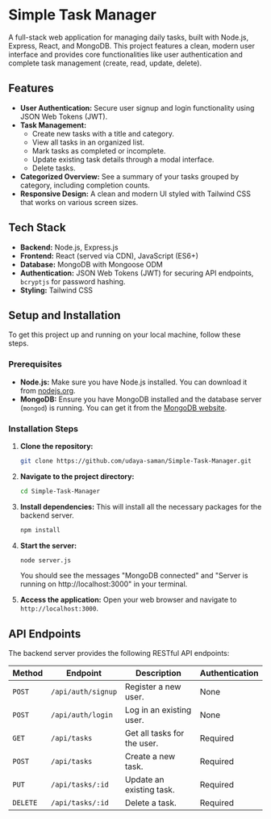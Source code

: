 # Simple Task Manager

A full-stack web application for managing daily tasks, built with Node.js, Express, React, and MongoDB. This project features a clean, modern user interface and provides core functionalities like user authentication and complete task management (create, read, update, delete).

## Features

*   **User Authentication:** Secure user signup and login functionality using JSON Web Tokens (JWT).
*   **Task Management:**
    *   Create new tasks with a title and category.
    *   View all tasks in an organized list.
    *   Mark tasks as completed or incomplete.
    *   Update existing task details through a modal interface.
    *   Delete tasks.
*   **Categorized Overview:** See a summary of your tasks grouped by category, including completion counts.
*   **Responsive Design:** A clean and modern UI styled with Tailwind CSS that works on various screen sizes.

## Tech Stack

*   **Backend:** Node.js, Express.js
*   **Frontend:** React (served via CDN), JavaScript (ES6+)
*   **Database:** MongoDB with Mongoose ODM
*   **Authentication:** JSON Web Tokens (JWT) for securing API endpoints, `bcryptjs` for password hashing.
*   **Styling:** Tailwind CSS

## Setup and Installation

To get this project up and running on your local machine, follow these steps.

### Prerequisites

*   **Node.js:** Make sure you have Node.js installed. You can download it from [nodejs.org](https://nodejs.org/).
*   **MongoDB:** Ensure you have MongoDB installed and the database server (`mongod`) is running. You can get it from the [MongoDB website](https://www.mongodb.com/try/download/community).

### Installation Steps

1.  **Clone the repository:**
    ```bash
    git clone https://github.com/udaya-saman/Simple-Task-Manager.git
    ```

2.  **Navigate to the project directory:**
    ```bash
    cd Simple-Task-Manager
    ```

3.  **Install dependencies:**
    This will install all the necessary packages for the backend server.
    ```bash
    npm install
    ```

4.  **Start the server:**
    ```bash
    node server.js
    ```
    You should see the messages "MongoDB connected" and "Server is running on http://localhost:3000" in your terminal.

5.  **Access the application:**
    Open your web browser and navigate to `http://localhost:3000`.

## API Endpoints

The backend server provides the following RESTful API endpoints:

| Method | Endpoint             | Description                  | Authentication |
|--------|----------------------|------------------------------|----------------|
| `POST` | `/api/auth/signup`   | Register a new user.         | None           |
| `POST` | `/api/auth/login`    | Log in an existing user.     | None           |
| `GET`  | `/api/tasks`         | Get all tasks for the user.  | Required       |
| `POST` | `/api/tasks`         | Create a new task.           | Required       |
| `PUT`  | `/api/tasks/:id`     | Update an existing task.     | Required       |
| `DELETE`| `/api/tasks/:id`    | Delete a task.               | Required       |
